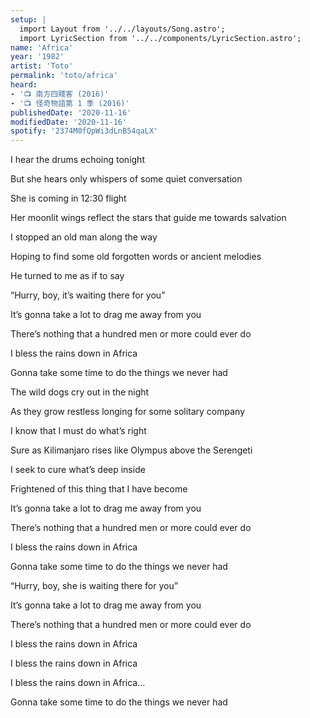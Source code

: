 ```yaml
---
setup: |
  import Layout from '../../layouts/Song.astro';
  import LyricSection from '../../components/LyricSection.astro';
name: 'Africa'
year: '1982'
artist: 'Toto'
permalink: 'toto/africa'
heard:
- '📺 南方四賤客 (2016)'
- '📺 怪奇物語第 1 季 (2016)'
publishedDate: '2020-11-16'
modifiedDate: '2020-11-16'
spotify: '2374M0fQpWi3dLnB54qaLX'
---
```


<LyricSection>

I hear the drums echoing tonight

But she hears only whispers of some quiet conversation

She is coming in 12:30 flight

Her moonlit wings reflect the stars that guide me towards salvation

</LyricSection>

<LyricSection>

I stopped an old man along the way

Hoping to find some old forgotten words or ancient melodies

He turned to me as if to say

&ldquo;Hurry, boy, it&rsquo;s waiting there for you&rdquo;

</LyricSection>

<LyricSection>

It&rsquo;s gonna take a lot to drag me away from you

There&rsquo;s nothing that a hundred men or more could ever do

I bless the rains down in Africa

Gonna take some time to do the things we never had

</LyricSection>

<LyricSection>

The wild dogs cry out in the night

As they grow restless longing for some solitary company

I know that I must do what&rsquo;s right

Sure as Kilimanjaro rises like Olympus above the Serengeti

</LyricSection>

<LyricSection>

I seek to cure what&rsquo;s deep inside

Frightened of this thing that I have become

</LyricSection>

<LyricSection>

It&rsquo;s gonna take a lot to drag me away from you

There&rsquo;s nothing that a hundred men or more could ever do

I bless the rains down in Africa

Gonna take some time to do the things we never had

</LyricSection>

<LyricSection>

&ldquo;Hurry, boy, she is waiting there for you&rdquo;

</LyricSection>

<LyricSection>

It&rsquo;s gonna take a lot to drag me away from you

There&rsquo;s nothing that a hundred men or more could ever do

I bless the rains down in Africa

I bless the rains down in Africa

I bless the rains down in Africa...

Gonna take some time to do the things we never had

</LyricSection>
